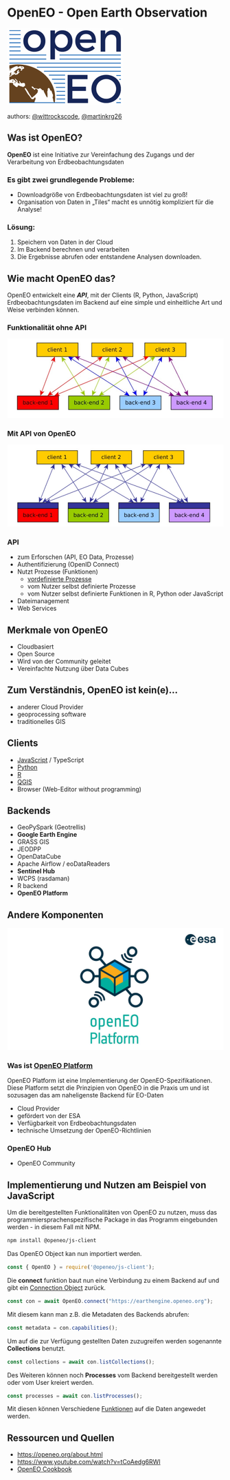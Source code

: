 # OpenEO - Open Earth Observation 
![OpenEO](images/openeo.png)

authors: [@wittrockscode](https://github.com/wittrockscode), [@martinkrg26](https://github.com/martinkrg26)
## Was ist OpenEO?  

**OpenEO** ist eine Initiative zur Vereinfachung des Zugangs und der Verarbeitung von Erdbeobachtungsdaten

### Es gibt zwei grundlegende Probleme:

* Downloadgröße von Erdbeobachtungsdaten ist viel zu groß!
* Organisation von Daten in „Tiles“ macht es unnötig kompliziert für die Analyse!

### Lösung:

1. Speichern von Daten in der Cloud
1. Im Backend berechnen und verarbeiten
1. Die Ergebnisse abrufen oder entstandene Analysen downloaden.

## Wie macht OpenEO das?

OpenEO entwickelt eine ***API***, mit der Clients (R, Python, JavaScript) Erdbeobachtungsdaten im Backend auf eine simple und einheitliche Art und Weise verbinden können.

### Funktionalität ohne API
![OpenEO](images/withoutOpenEOAPI.jpg)

### Mit API von OpenEO
![OpenEO](images/withOpenEOAPI.jpg)

### API
* zum Erforschen (API, EO Data, Prozesse)
* Authentifizierung (OpenID Connect)
* Nutzt Prozesse (Funktionen)
	* [vordefinierte Prozesse](https://openeo.org/documentation/1.0/processes.html)
	* vom Nutzer selbst definierte Prozesse
	* vom Nutzer selbst definierte Funktionen in R, Python oder JavaScript
* Dateimanagement
* Web Services

## Merkmale von OpenEO

* Cloudbasiert
* Open Source
* Wird von der Community geleitet
* Vereinfachte Nutzung über Data Cubes

## Zum Verständnis, OpenEO ist kein(e)...

* anderer Cloud Provider
* geoprocessing software
* traditionelles GIS

## Clients
* [JavaScript](https://openeo.org/documentation/1.0/javascript/#installation) / TypeScript 
* [Python](https://openeo.org/documentation/1.0/python/) 
* [R](https://openeo.org/documentation/1.0/r/) 
*  [QGIS](https://openeo.org/documentation/1.0/qgis/)
* Browser (Web-Editor without programming) 

## Backends
* GeoPySpark (Geotrellis)
* **Google Earth Engine**
* GRASS GIS
* JEODPP
* OpenDataCube
* Apache Airflow / eoDataReaders
* **Sentinel Hub**
* WCPS (rasdaman)
* R backend
* **OpenEO Platform**


## Andere Komponenten

![OpenEOPlatform](images/openeoplatform.jpg)

### Was ist [OpenEO Platform](https://openeo.cloud/)
	
OpenEO Platform ist eine Implementierung der OpenEO-Spezifikationen. Diese Platform setzt die Prinzipien von OpenEO in die Praxis um und ist sozusagen das am naheligenste Backend für EO-Daten

* Cloud Provider
* gefördert von der ESA
* Verfügbarkeit von Erdbeobachtungsdaten
* technische Umsetzung der OpenEO-Richtlinien

### OpenEO Hub

* OpenEO Community

## Implementierung und Nutzen am Beispiel von JavaScript

Um die bereitgestellten Funktionalitäten von OpenEO zu nutzen, muss das programmiersprachenspezifische Package in das Programm eingebunden werden - in diesem Fall mit NPM.
```bash
npm install @openeo/js-client
```
Das OpenEO Object kan nun importiert werden.
```js
const { OpenEO } = require('@openeo/js-client');
```
Die **connect** funktion baut nun eine Verbindung zu einem Backend auf und gibt ein [Connection Object](https://open-eo.github.io/openeo-js-client/latest/Connection.html) zurück.
```js
const con = await OpenEO.connect("https://earthengine.openeo.org");
```
Mit diesem kann man z.B. die Metadaten des Backends abrufen:
```js
const metadata = con.capabilities();
```
Um auf die zur Verfügung gestellten Daten zuzugreifen werden sogenannte **Collections** benutzt.
```js
const collections = await con.listCollections();
```
Des Weiteren können noch **Processes** vom Backend bereitgestellt werden oder vom User kreiert werden.
```js
const processes = await con.listProcesses();
```
Mit diesen können Verschiedene [Funktionen](https://openeo.org/documentation/1.0/processes.html) auf die Daten angewedet werden.

## Ressourcen und Quellen

* https://openeo.org/about.html
* https://www.youtube.com/watch?v=tCoAedg6RWI
* [OpenEO Cookbook](https://openeo.org/documentation/1.0/cookbook/#chapter-1)
